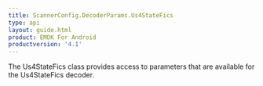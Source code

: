 ```yaml
---
title: ScannerConfig.DecoderParams.Us4StateFics
type: api
layout: guide.html
product: EMDK For Android
productversion: '4.1'
---
```



The Us4StateFics class provides access to parameters that are
 available for the Us4StateFics decoder.













